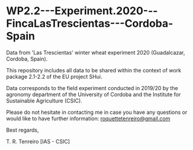 # WP2.2---Experiment.2020---FincaLasTrescientas---Cordoba-Spain
Data from 'Las Trescientas' winter wheat experiment 2020 (Guadalcazar, Cordoba, Spain).

This repository includes all data to be shared within the context of work package 2.1-2.2 of the EU project SHui. 

Data corresponds to the field experiment conducted in 2019/20 by the agronomy department of the University of Cordoba and the Institute for Sustainable Agriculture (CSIC).

Please do not hesitate in contacting me in case you have any questions or would like to have further information: roquettetenreiro@gmail.com

Best regards,

T. R. Tenreiro 
[IAS - CSIC]
